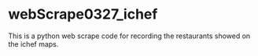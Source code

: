 # webScrape0327_ichef
This is a python web scrape code for recording the restaurants showed on the ichef maps.
